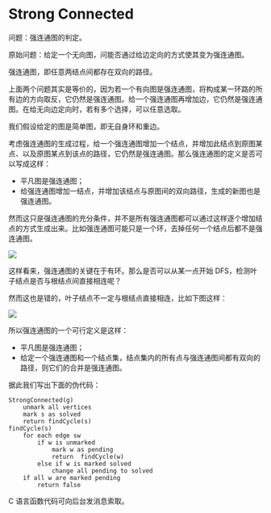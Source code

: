# Strong Connected

问题：强连通图的判定。

原始问题：给定一个无向图，问能否通过给边定向的方式使其变为强连通图。

强连通图，即任意两结点间都存在双向的路径。

上面两个问题其实是等价的，因为若一个有向图是强连通图，将构成某一环路的所有边的方向取反，它仍然是强连通图。给一个强连通图再增加边，它仍然是强连通图。在给无向边定向时，若有多个选择，可以任意选取。

我们假设给定的图是简单图，即无自身环和重边。

考虑强连通图的生成过程，给一个强连通图增加一个结点，并增加此结点到原图某点、以及原图某点到该点的路径，它仍然是强连通图。那么强连通图的定义是否可以写成这样：

- 平凡图是强连通图；
- 给强连通图增加一结点，并增加该结点与原图间的双向路径，生成的新图也是强连通图。

然而这只是强连通图的充分条件，并不是所有强连通图都可以通过这样逐个增加结点的方式生成出来。比如强连通图可能只是一个环，去掉任何一个结点后都不是强连通图。

![](https://wx4.sinaimg.cn/large/b66c1c09ly1gjw6etb3lrj20m80go3yl.jpg)

这样看来，强连通图的关键在于有环。那么是否可以从某一点开始 DFS，检测叶子结点是否与根结点间直接相连呢？

然而这也是错的，叶子结点不一定与根结点直接相连，比如下图这样：

![](https://wx1.sinaimg.cn/large/b66c1c09ly1gjw5z0bfhjj20jg08c3yh.jpg)

所以强连通图的一个可行定义是这样：

- 平凡图是强连通图；
- 给定一个强连通图和一个结点集，结点集内的所有点与强连通图间都有双向的路径，则它们的合并是强连通图。

据此我们写出下面的伪代码：

```
StrongConnected(g)
	unmark all vertices
	mark s as solved
	return findCycle(s)
findCycle(s)
	for each edge sw
		if w is unmarked
			mark w as pending
			return  findCycle(w)
		else if w is marked solved
			change all pending to solved
	if all w are marked pending
		return false
```

C 语言函数代码可向后台发消息索取。